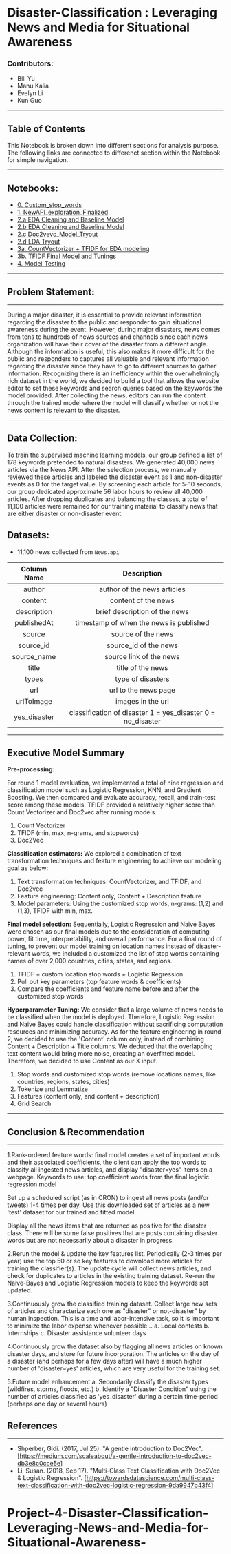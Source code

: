 # Disaster-Classification : Leveraging News and Media for Situational Awareness

### Contributors: 
* Bill Yu
* Manu Kalia
* Evelyn Li
* Kun Guo

---
## Table of Contents 

This Notebook is broken down into different sections for analysis purpose. The following links are connected to differenct section within the Notebook for simple navigation. 

---

## Notebooks:
- [0. Custom_stop_words](https://git.generalassemb.ly/billyu/Project-4-Disaster-Classification/blob/master/code/0.%20Custom_stop_words.ipynb)
- [1. NewAPI_exploration_Finalized](https://git.generalassemb.ly/billyu/Project-4-Disaster-Classification/blob/master/code/1.%20NewAPI_exploration_Finalized%20.ipynb)
- [2.a EDA Cleaning and Baseline Model](https://git.generalassemb.ly/billyu/Project-4-Disaster-Classification/blob/master/code/2.a%20EDA%20Cleaning%20and%20Baseline%20Model.ipynb)
- [2.b EDA Cleaning and Baseline Model](https://git.generalassemb.ly/billyu/Project-4-Disaster-Classification/blob/master/code/2.b%20EDA%20%26%20Visualization%20.ipynb)
- [2.c Doc2vevc_Model_Tryout](https://git.generalassemb.ly/billyu/Project-4-Disaster-Classification/blob/master/code/2.c%20Doc2vevc_Model_Tryout.ipynb)
- [2.d LDA Tryout](https://git.generalassemb.ly/billyu/Project-4-Disaster-Classification/blob/master/code/2.d%20LDA%20Tryout.ipynb)
- [3a. CountVectorizer + TFIDF for EDA modeling](https://git.generalassemb.ly/billyu/Project-4-Disaster-Classification/blob/master/code/3a.%20CountVectorizer%20%2B%20TFIDF%20for%20EDA%20modeling%20.ipynb)
- [3b. TFIDF Final Model and Tunings](https://git.generalassemb.ly/billyu/Project-4-Disaster-Classification/blob/master/code/3b.%20TFIDF%20Final%20Model%20and%20Tunings.ipynb)
- [4. Model_Testing](https://git.generalassemb.ly/billyu/Project-4-Disaster-Classification/blob/master/code/4.%20Model_Testing%20.ipynb)

---

## Problem Statement: 

---

During a major disaster, it is essential to provide relevant information regarding the disaster to the public and responder to gain situational awareness during the event. However, during major disasters, news comes from tens to hundreds of news sources and channels since each news organization will have their cover of the disaster from a different angle. Although the information is useful, this also makes it more difficult for the public and responders to captures all valuable and relevant information regarding the disaster since they have to go to different sources to gather information. Recognizing there is an inefficiency within the overwhelmingly rich dataset in the world, we decided to build a tool that allows the website editor to set these keywords and search queries based on the keywords the model provided. After collecting the news, editors can run the content through the trained model where the model will classify whether or not the news content is relevant to the disaster. 

---
## Data Collection: 
To train the supervised machine learning models, our group defined a list of 178 keywords pretended to natural disasters. We generated 40,000 news articles via the News API. After the selection process, we manually reviewed these articles and labeled the disaster event as 1 and non-disaster events as 0 for the target value. By screening each article for 5-10 seconds, our group dedicated approximate 56 labor hours to review all 40,000 articles. After dropping duplicates and balancing the classes, a total of 11,100 articles were remained for our training material to classify news that are either disaster or non-disaster event.

## Datasets: 

- 11,100 news collected from `News.api`

|  Column Name  |                          Description                          |
|:-------------:|:-------------------------------------------------------------:|
|     author    |                  author of the news articles                  |
|    content    |                      content of the news                      |
|  description  |                 brief description of the news                 |
|  publishedAt  |            timestamp of when the news is published            |
|     source    |                      source of the news                       |
|   source_id   |                     source_id of the news                     |
|  source_name  |                    source link of the news                    |
|     title     |                       title of the news                       |
|     types     |                       type of disasters                       |
|      url      |                      url to the news page                     |
|   urlToImage  |                       images in the url                       |
| yes_disaster  | classification of disaster 1 = yes_disaster  0 = no_disaster  |

---

## Executive Model Summary 

**Pre-processing:** 

For round 1 model evaluation, we implemented a total of nine regression and classification model such as Logistic Regression, KNN, and Gradient Boosting. We then compared and evaluate accuracy, recall, and train-test score among these models. TFIDF provided a relatively higher score than Count Vectorizer and Doc2vec after running models. 
1. Count Vectorizer
2. TFIDF (min, max, n-grams, and stopwords)
3. Doc2Vec

**Classification estimators:**
We explored a combination of text transformation techniques and feature engineering to achieve our modeling goal as below:
1. Text transformation techniques: CountVectorizer, and TFIDF, and Doc2vec
2. Feature engineering: Content only, Content + Description feature
3. Model parameters: Using the customized stop words, n-grams: (1,2) and (1,3), TFIDF
with min, max.

**Final model selection:**
Sequentially, Logistic Regression and Naive Bayes were chosen as our final models due to the consideration of computing power, fit time, interpretability, and overall performance. For a final round of tuning, to prevent our model training on location names instead of disaster-relevant words, we included a customized the list of stop words containing names of over 2,000 countries, cities, states, and regions.
1. TFIDF + custom location stop words + Logistic Regression
2. Pull out key parameters (top feature words & coefficients)
3. Compare the coefficients and feature name before and after the customized stop words

**Hyperparameter Tuning:**
We consider that a large volume of news needs to be classified when the model is deployed. Therefore, Logistic Regression and Naive Bayes could handle classification without sacrificing computation resources and minimizing accuracy.
As for the feature engineering in round 2, we decided to use the 'Content' column only, instead of combining Content + Description + Title columns. We deduced that the overlapping text content would bring more noise, creating an overfitted model. Therefore, we decided to use Content as our X input.
1. Stop words and customized stop words (remove locations names, like countries, regions, states, cities)
2. Tokenize and Lemmatize
3. Features (content only, and content + description)
4. Grid Search

---

## Conclusion & Recommendation 
---

1.Rank-ordered feature words:  final model creates a set of important words and their associated coefficients, the client can apply the top words to classify all ingested news articles, and display "disaster=yes" items on a webpage.
Keywords to use:  top coefficient words from the final logistic regression model

Set up a scheduled script (as in CRON) to ingest all news posts (and/or tweets) 1-4 times per day.  Use this downloaded set of articles as a new 'test' dataset for our trained and fitted model.

Display all the news items that are returned as positive for the disaster class.  There will be some false positives that are posts containing disaster words but are not necessarily about a disaster in progress.
 
2.Rerun the model & update the key features list.  Periodically (2-3 times per year) use the top 50 or so key features to download more articles for training the classifier(s). The update cycle will collect news articles, and check for duplicates to articles in the existing training dataset. Re-run the Naive-Bayes and Logistic Regression models to keep the keywords set updated.

3.Continuously grow the classified training dataset.  Collect large new sets of articles and characterize each one as "disaster" or not-disaster" by human inspection.  This is a time and labor-intensive task, so it is important to minimize the labor expense whenever possible...
a. Local contests
b. Internships
c. Disaster assistance volunteer days

4.Continuously grow the dataset also by flagging all news articles on known disaster days, and store for future incorporation.  The articles on the day of a disaster (and perhaps for a few days after) will have a much higher number of 'disaster=yes' articles, which are very useful for the training set.
 
5.Future model enhancement
a. Secondarily classify the disaster types (wildfires, storms, floods, etc.)
b. Identify a "Disaster Condition" using the number of articles classified as 'yes_disaster' during a certain time-period (perhaps one day or several hours)


## References 
---

- Shperber, Gidi. (2017, Jul 25). "A gentle introduction to Doc2Vec". [https://medium.com/scaleabout/a-gentle-introduction-to-doc2vec-db3e8c0cce5e]
- Li, Susan. (2018, Sep 17). "Multi-Class Text Classification with Doc2Vec & Logistic Regression". [https://towardsdatascience.com/multi-class-text-classification-with-doc2vec-logistic-regression-9da9947b43f4]
# Project-4-Disaster-Classification-Leveraging-News-and-Media-for-Situational-Awareness-
